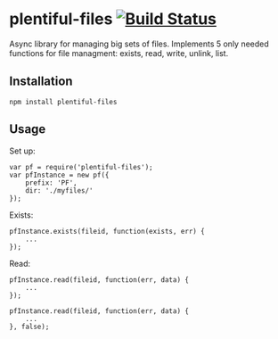 # plentiful-files [![Build Status](https://travis-ci.org/f1ames/plentiful-files.svg?branch=master)](https://travis-ci.org/f1ames/plentiful-files)

Async library for managing big sets of files. Implements 5 only needed functions for file managment: exists, read, write, unlink, list.


## Installation

    npm install plentiful-files


## Usage

Set up:

    var pf = require('plentiful-files');
    var pfInstance = new pf({
        prefix: 'PF',
        dir: './myfiles/'
    });

Exists:

    pfInstance.exists(fileid, function(exists, err) {
        ...
    });

Read:

    pfInstance.read(fileid, function(err, data) {
        ...
    });

    pfInstance.read(fileid, function(err, data) {
        ...
    }, false);

